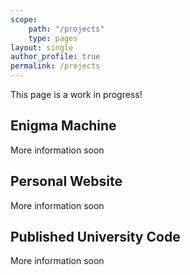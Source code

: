 ```yaml
---
scope:
    path: "/projects"
    type: pages
layout: single
author_profile: true
permalink: /projects
---
```


This page is a work in progress!

## Enigma Machine
More information soon

## Personal Website
More information soon

## Published University Code
More information soon
